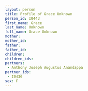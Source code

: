 ```yaml
---
layout: person
title: Profile of Grace Unknown
person_id: I0443
first_name: Grace
last_name: Unknown
full_name: Grace Unknown
mother: 
mother_id: 
father: 
father_id: 
children:
children_ids:
partners:
 - Anthony Joseph Augustus Anandappa
partner_ids:
 - I0436
sex: F
---
```


